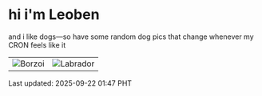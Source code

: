 # hi i'm Leoben

and i like dogs—so have some random dog pics that change whenever my CRON feels like it

|  |  |
|--------|----------|
| ![Borzoi](https://random-dog-vercel.vercel.app/api/random-borzoi?v=1758476862) | ![Labrador](https://random-dog-vercel.vercel.app/api/random-labrador?v=1758476862) |

Last updated: 2025-09-22 01:47 PHT
